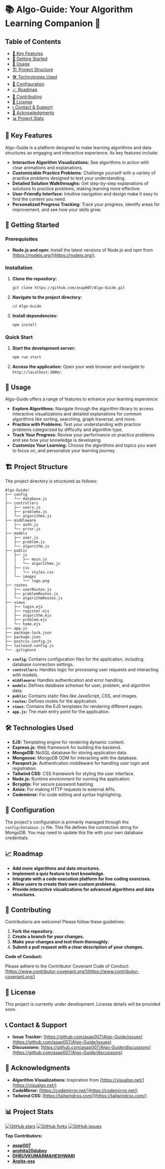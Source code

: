# 📚 Algo-Guide: Your Algorithm Learning Companion 🚀

  
  
## Table of Contents 
  
* [🌟 Key Features](#key-features)
* [🚀 Getting Started](#getting-started)
* [📘 Usage](#usage)
* [🏗️ Project Structure](#project-structure)
* [🛠️ Technologies Used](#technologies-used)
* [🔧 Configuration](#configuration)
* [📈 Roadmap](#roadmap)
* [🤝 Contributing](#contributing)
* [📄 License](#license)
* [📞 Contact & Support](#contact-support)
* [🙏 Acknowledgments](#acknowledgments)
* [📊 Project Stats](#project-stats) 
  
  
## 🌟 Key Features

Algo-Guide is a platform designed to make learning algorithms and data structures an engaging and interactive experience. Its key features include:

* **Interactive Algorithm Visualizations:** See algorithms in action with clear animations and explanations.
* **Customizable Practice Problems:** Challenge yourself with a variety of practice problems designed to test your understanding.
* **Detailed Solution Walkthroughs:** Get step-by-step explanations of solutions to practice problems, making learning more effective. 
* **User-Friendly Interface:**  Intuitive navigation and design make it easy to find the content you need.
* **Personalized Progress Tracking:** Track your progress, identify areas for improvement, and see how your skills grow.

  
## 🚀 Getting Started

### Prerequisites 

* **Node.js and npm:** Install the latest versions of Node.js and npm from [https://nodejs.org/](https://nodejs.org/).

### Installation

1. **Clone the repository:**
   ```bash
   git clone https://github.com/asap007/Algo-Guide.git
   ```

2. **Navigate to the project directory:**
   ```bash
   cd Algo-Guide
   ```

3. **Install dependencies:**
   ```bash
   npm install
   ```

### Quick Start

1. **Start the development server:**
   ```bash
   npm run start
   ```

2. **Access the application:**
   Open your web browser and navigate to `http://localhost:3000/`. 

  
## 📘 Usage

Algo-Guide offers a range of features to enhance your learning experience:

* **Explore Algorithms:**  Navigate through the algorithm library to access interactive visualizations and detailed explanations for common algorithms like sorting, searching, graph traversal, and more.
* **Practice with Problems:** Test your understanding with practice problems categorized by difficulty and algorithm type.
* **Track Your Progress:**  Review your performance on practice problems and see how your knowledge is developing.
* **Customize Your Learning:** Choose the algorithms and topics you want to focus on, and personalize your learning journey.

  
## 🏗️ Project Structure

The project directory is structured as follows:

```
Algo-Guide/
├── config
│   └── database.js
├── controllers
│   ├── users.js
│   ├── problems.js
│   └── algorithms.js
├── middleware
│   ├── auth.js
│   └── error.js
├── models
│   ├── user.js
│   ├── problem.js
│   └── algorithm.js
├── public
│   ├── js
│   │   ├── main.js
│   │   └── algorithms.js
│   ├── css
│   │   └── styles.css
│   └── images
│       └── logo.png
├── routes
│   ├── userRoutes.js
│   ├── problemRoutes.js
│   └── algorithmRoutes.js
├── views
│   ├── login.ejs
│   ├── register.ejs
│   ├── algorithm.ejs
│   ├── problem.ejs
│   └── home.ejs
├── app.js
├── package-lock.json
├── package.json
├── postcss.config.js
├── tailwind.config.js
└── .gitignore
```

* **`config`:** Contains configuration files for the application, including database connection settings.
* **`controllers`:** Handles logic for processing user requests and interacting with models.
* **`middleware`:**  Handles authentication and error handling.
* **`models`:** Defines database schemas for user, problem, and algorithm data.
* **`public`:** Contains static files like JavaScript, CSS, and images.
* **`routes`:**  Defines routes for the application.
* **`views`:** Contains the EJS templates for rendering different pages.
* **`app.js`:**  The main entry point for the application.

  
## 🛠️ Technologies Used

* **EJS:** Templating engine for rendering dynamic content.
* **Express.js:**  Web framework for building the backend.
* **MongoDB:** NoSQL database for storing application data.
* **Mongoose:**  MongoDB ODM for interacting with the database.
* **Passport.js:**  Authentication middleware for handling user login and registration.
* **Tailwind CSS:**  CSS framework for styling the user interface.
* **Node.js:** Runtime environment for running the application.
* **Bcryptjs:**  For secure password hashing.
* **Axios:** For making HTTP requests to external APIs.
* **Codemirror:**  For code editing and syntax highlighting.

  
## 🔧 Configuration

The project's configuration is primarily managed through the `config/database.js` file. This file defines the connection string for MongoDB. You may need to update this file with your own database credentials.

  
## 📈 Roadmap

* **Add more algorithms and data structures.**
* **Implement a quiz feature to test knowledge.**
* **Integrate with a code execution platform for live coding exercises.**
* **Allow users to create their own custom problems.**
* **Provide interactive visualizations for advanced algorithms and data structures.**

  
## 🤝 Contributing

Contributions are welcome! Please follow these guidelines:

1. **Fork the repository.**
2. **Create a branch for your changes.**
3. **Make your changes and test them thoroughly.**
4. **Submit a pull request with a clear description of your changes.**

**Code of Conduct:**

Please adhere to the Contributor Covenant Code of Conduct: [https://www.contributor-covenant.org/](https://www.contributor-covenant.org/)

  
## 📄 License

This project is currently under development. License details will be provided soon.

  
## 📞 Contact & Support

* **Issue Tracker:** [https://github.com/asap007/Algo-Guide/issues](https://github.com/asap007/Algo-Guide/issues)
* **Discussions:** [https://github.com/asap007/Algo-Guide/discussions](https://github.com/asap007/Algo-Guide/discussions)

  
## 🙏 Acknowledgments

* **Algorithm Visualizations:** Inspiration from [https://visualgo.net/](https://visualgo.net/)
* **CodeMirror:** [https://codemirror.net/](https://codemirror.net/)
* **Tailwind CSS:** [https://tailwindcss.com/](https://tailwindcss.com/)

  
## 📊 Project Stats

[![GitHub stars](https://img.shields.io/github/stars/asap007/Algo-Guide?style=social)](https://github.com/asap007/Algo-Guide/stargazers)
[![GitHub forks](https://img.shields.io/github/forks/asap007/Algo-Guide?style=social)](https://github.com/asap007/Algo-Guide/network/members)
[![GitHub issues](https://img.shields.io/github/issues/asap007/Algo-Guide)](https://github.com/asap007/Algo-Guide/issues)

  
  
**Top Contributors:**

* **[asap007](https://github.com/asap007)**
* **[anshita20dubey](https://github.com/anshita20dubey)**
* **[DHRUVKUMARMAHESHWARI](https://github.com/DHRUVKUMARMAHESHWARI)**
* **[Arpita-oss](https://github.com/Arpita-oss)**

  
  
  

